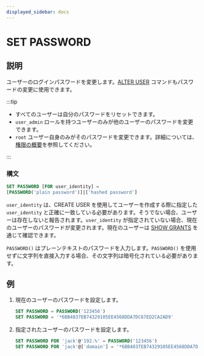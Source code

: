 ```yaml
---
displayed_sidebar: docs
---
```


# SET PASSWORD

## 説明

ユーザーのログインパスワードを変更します。[ALTER USER](ALTER_USER.md) コマンドもパスワードの変更に使用できます。

:::tip

- すべてのユーザーは自分のパスワードをリセットできます。
- `user_admin` ロールを持つユーザーのみが他のユーザーのパスワードを変更できます。
- `root` ユーザー自身のみがそのパスワードを変更できます。詳細については、[権限の概要](../../../administration/user_privs/authorization/user_privs.md)を参照してください。

:::

### 構文

```SQL
SET PASSWORD [FOR user_identity] =
[PASSWORD('plain password')]|['hashed password']
```

`user_identity` は、CREATE USER を使用してユーザーを作成する際に指定した `user_identity` と正確に一致している必要があります。そうでない場合、ユーザーは存在しないと報告されます。`user_identity` が指定されていない場合、現在のユーザーのパスワードが変更されます。現在のユーザーは [SHOW GRANTS](./SHOW_GRANTS.md) を通じて確認できます。

`PASSWORD()` はプレーンテキストのパスワードを入力します。`PASSWORD()` を使用せずに文字列を直接入力する場合、その文字列は暗号化されている必要があります。

## 例

1. 現在のユーザーのパスワードを設定します。

    ```SQL
    SET PASSWORD = PASSWORD('123456')
    SET PASSWORD = '*6BB4837EB74329105EE4568DDA7DC67ED2CA2AD9'
    ```

2. 指定されたユーザーのパスワードを設定します。

    ```SQL
    SET PASSWORD FOR 'jack'@'192.%' = PASSWORD('123456')
    SET PASSWORD FOR 'jack'@['domain'] = '*6BB4837EB74329105EE4568DDA7DC67ED2CA2AD9'
    ```
